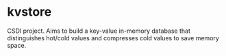 kvstore
=======

CSDI project. Aims to build a key-value in-memory database that distinguishes hot/cold values and compresses cold values to save memory space.
